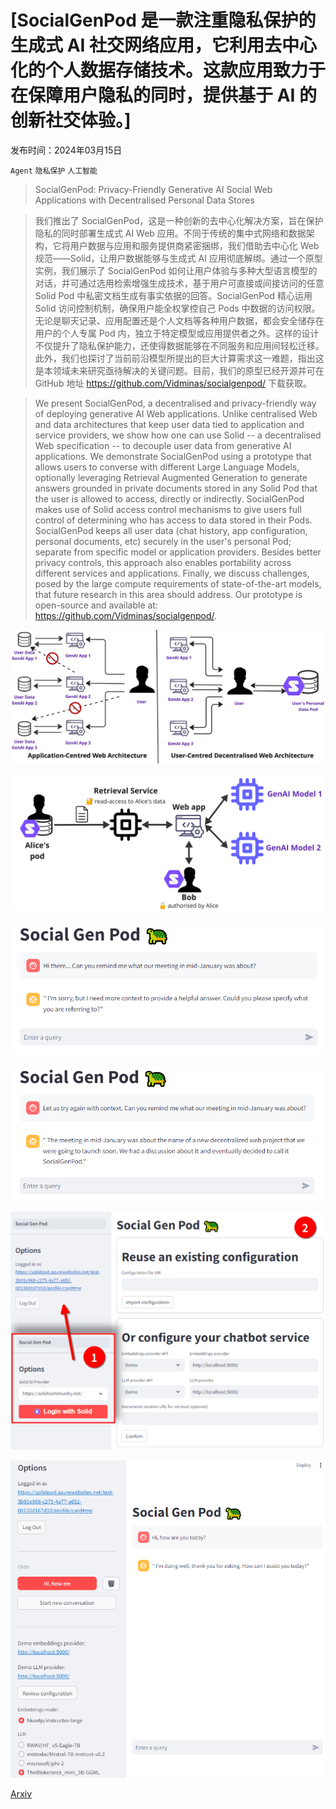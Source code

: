 # [SocialGenPod 是一款注重隐私保护的生成式 AI 社交网络应用，它利用去中心化的个人数据存储技术。这款应用致力于在保障用户隐私的同时，提供基于 AI 的创新社交体验。]

发布时间：2024年03月15日

`Agent` `隐私保护` `人工智能`

> SocialGenPod: Privacy-Friendly Generative AI Social Web Applications with Decentralised Personal Data Stores

> 我们推出了 SocialGenPod，这是一种创新的去中心化解决方案，旨在保护隐私的同时部署生成式 AI Web 应用。不同于传统的集中式网络和数据架构，它将用户数据与应用和服务提供商紧密捆绑，我们借助去中心化 Web 规范——Solid，让用户数据能够与生成式 AI 应用彻底解绑。通过一个原型实例，我们展示了 SocialGenPod 如何让用户体验与多种大型语言模型的对话，并可通过选用检索增强生成技术，基于用户可直接或间接访问的任意 Solid Pod 中私密文档生成有事实依据的回答。SocialGenPod 精心运用 Solid 访问控制机制，确保用户能全权掌控自己 Pods 中数据的访问权限。无论是聊天记录、应用配置还是个人文档等各种用户数据，都会安全储存在用户的个人专属 Pod 内，独立于特定模型或应用提供者之外。这样的设计不仅提升了隐私保护能力，还使得数据能够在不同服务和应用间轻松迁移。此外，我们也探讨了当前前沿模型所提出的巨大计算需求这一难题，指出这是本领域未来研究亟待解决的关键问题。目前，我们的原型已经开源并可在 GitHub 地址 https://github.com/Vidminas/socialgenpod/ 下载获取。

> We present SocialGenPod, a decentralised and privacy-friendly way of deploying generative AI Web applications. Unlike centralised Web and data architectures that keep user data tied to application and service providers, we show how one can use Solid -- a decentralised Web specification -- to decouple user data from generative AI applications. We demonstrate SocialGenPod using a prototype that allows users to converse with different Large Language Models, optionally leveraging Retrieval Augmented Generation to generate answers grounded in private documents stored in any Solid Pod that the user is allowed to access, directly or indirectly. SocialGenPod makes use of Solid access control mechanisms to give users full control of determining who has access to data stored in their Pods. SocialGenPod keeps all user data (chat history, app configuration, personal documents, etc) securely in the user's personal Pod; separate from specific model or application providers. Besides better privacy controls, this approach also enables portability across different services and applications. Finally, we discuss challenges, posed by the large compute requirements of state-of-the-art models, that future research in this area should address. Our prototype is open-source and available at: https://github.com/Vidminas/socialgenpod/.

![SocialGenPod 是一款注重隐私保护的生成式 AI 社交网络应用，它利用去中心化的个人数据存储技术。这款应用致力于在保障用户隐私的同时，提供基于 AI 的创新社交体验。](../../../paper_images/2403.10408/x1.png)

![SocialGenPod 是一款注重隐私保护的生成式 AI 社交网络应用，它利用去中心化的个人数据存储技术。这款应用致力于在保障用户隐私的同时，提供基于 AI 的创新社交体验。](../../../paper_images/2403.10408/x2.png)

![SocialGenPod 是一款注重隐私保护的生成式 AI 社交网络应用，它利用去中心化的个人数据存储技术。这款应用致力于在保障用户隐私的同时，提供基于 AI 的创新社交体验。](../../../paper_images/2403.10408/socialgenpod-chat_cropped.png)

![SocialGenPod 是一款注重隐私保护的生成式 AI 社交网络应用，它利用去中心化的个人数据存储技术。这款应用致力于在保障用户隐私的同时，提供基于 AI 的创新社交体验。](../../../paper_images/2403.10408/socialgenpod-chat-2_cropped.png)

![SocialGenPod 是一款注重隐私保护的生成式 AI 社交网络应用，它利用去中心化的个人数据存储技术。这款应用致力于在保障用户隐私的同时，提供基于 AI 的创新社交体验。](../../../paper_images/2403.10408/socialgenpod-setup.png)

![SocialGenPod 是一款注重隐私保护的生成式 AI 社交网络应用，它利用去中心化的个人数据存储技术。这款应用致力于在保障用户隐私的同时，提供基于 AI 的创新社交体验。](../../../paper_images/2403.10408/socialgenpod-models.png)

[Arxiv](https://arxiv.org/abs/2403.10408)